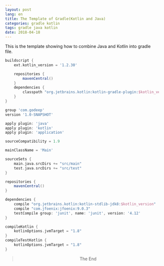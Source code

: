 ```yaml
---
layout: post
lang: en
title: The Template of Gradle(Kotlin and Java)
categories: gradle kotlin
tags: gradle java kotlin
date: 2018-04-18
---
```


<p class="intro"><span class="dropcap">T</span>his is the template showing how to combine Java and Kotlin into gradle file.</p>



```gradle
buildscript {
    ext.kotlin_version = '1.2.30'

    repositories {
        mavenCentral()
    }
    dependencies {
        classpath "org.jetbrains.kotlin:kotlin-gradle-plugin:$kotlin_version"
    }
}

group 'com.godeep'
version '1.0-SNAPSHOT'

apply plugin: 'java'
apply plugin: 'kotlin'
apply plugin: 'application'

sourceCompatibility = 1.9

mainClassName = 'Main'

sourceSets {
    main.java.srcDirs += "src/main"
    test.java.srcDirs += "src/test"
}

repositories {
    mavenCentral()
}

dependencies {
    compile "org.jetbrains.kotlin:kotlin-stdlib-jdk8:$kotlin_version"
    compile "com.jfoenix:jfoenix:9.0.3"
    testCompile group: 'junit', name: 'junit', version: '4.12'
}

compileKotlin {
    kotlinOptions.jvmTarget = "1.8"
}
compileTestKotlin {
    kotlinOptions.jvmTarget = "1.8"
}
```



<center><blockquote>The End</blockquote></center>
